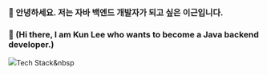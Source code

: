 ### 👋 안녕하세요. 저는 자바 백엔드 개발자가 되고 싶은 이근입니다.
### 👋 (Hi there, I am Kun Lee who wants to become a Java backend developer.)


<img src="https://img.shields.io/badge/Python-3766AB?style=flat-square&logo=Python&logoColor=white"/>Tech Stack</a>&nbsp 


<!--
**leeguen/leeguen** is a ✨ _special_ ✨ repository because its `README.md` (this file) appears on your GitHub profile.

Here are some ideas to get you started:

- 🔭 I’m currently working on ...
- 🌱 I’m currently learning ...
- 👯 I’m looking to collaborate on ...
- 🤔 I’m looking for help with ...
- 💬 Ask me about ...
- 📫 How to reach me: ...
- 😄 Pronouns: ...
- ⚡ Fun fact: ...
-->
